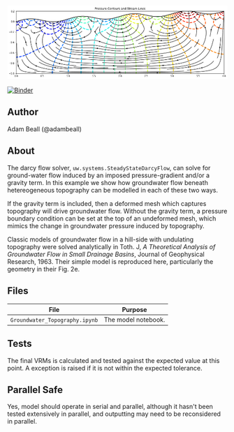 <img src='./PressureContours_StreamLines.png'>

[![Binder](https://mybinder.org/badge_logo.svg)](https://mybinder.org/v2/gh/underworld-community/groundwater_topography/master)


Author
------
Adam Beall (@adambeall)


About
-----
The darcy flow solver, ``uw.systems.SteadyStateDarcyFlow``, can solve for ground-water flow induced by an imposed pressure-gradient and/or a gravity term. In this example we show how groundwater flow beneath hetereogeneous topography can be modelled in each of these two ways.

If the gravity term is included, then a deformed mesh which captures topography will drive groundwater flow.
Without the gravity term, a pressure boundary condition can be set at the top of an undeformed mesh, which mimics the change in groundwater pressure induced by topography.

Classic models of groundwater flow in a hill-side with undulating topography were solved analytically in Toth. J, *A Theoretical Analysis of Groundwater Flow in Small Drainage Basins*, Journal of Geophysical Research, 1963. Their simple model is reproduced here, particularly the geometry in their Fig. 2e.

Files
-----

File | Purpose
--- | ---
`Groundwater_Topography.ipynb` | The model notebook. 


Tests
-----
The final VRMs is calculated and tested against the expected value at this point. A exception is raised if it is not within the 
expected tolerance.   

Parallel Safe
-------------
Yes, model should operate in serial and parallel, although it hasn't been tested extensively in parallel, and outputting 
may need to be reconsidered in parallel. 

